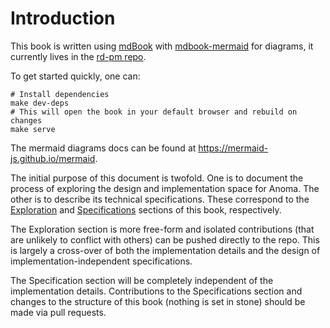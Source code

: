 # Introduction

This book is written using [mdBook](https://rust-lang.github.io/mdBook/) with [mdbook-mermaid](https://github.com/badboy/mdbook-mermaid) for diagrams, it currently lives in the [rd-pm repo](https://github.com/heliaxdev/rd-pm).

To get started quickly, one can:

```shell
# Install dependencies
make dev-deps
# This will open the book in your default browser and rebuild on changes
make serve
```

The mermaid diagrams docs can be found at <https://mermaid-js.github.io/mermaid>.

The initial purpose of this document is twofold. One is to document the process of exploring the design and implementation space for Anoma. The other is to describe its technical specifications. These correspond to the [Exploration](./explore) and [Specifications](./specs) sections of this book, respectively.

The Exploration section is more free-form and isolated contributions (that are unlikely to conflict with others) can be pushed directly to the repo. This is largely a cross-over of both the implementation details and the design of implementation-independent specifications.

The Specification section will be completely independent of the implementation details. Contributions to the Specifications section and changes to the structure of this book (nothing is set in stone) should be made via pull requests.

